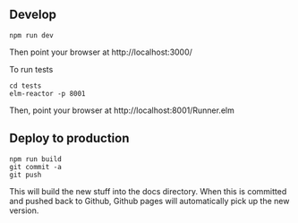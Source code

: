 ## Develop

```
npm run dev
```

Then point your browser at http://localhost:3000/

To run tests
```
cd tests
elm-reactor -p 8001
```

Then, point your browser at http://localhost:8001/Runner.elm

## Deploy to production

```
npm run build
git commit -a
git push
```

This will build the new stuff into the docs directory. When this is committed
and pushed back to Github, Github pages will automatically pick up the new
version.
